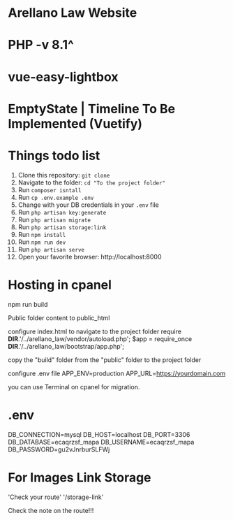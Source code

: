 # Arellano Law Website
# PHP -v 8.1^
# vue-easy-lightbox
# EmptyState | Timeline To Be Implemented (Vuetify)

# Things todo list

1. Clone this repository: `git clone `
2. Navigate to the folder: `cd "To the project folder"`
3. Run `composer isntall`
4. Run `cp .env.example .env`
5. Change with your DB credentials in your `.env` file
6. Run `php artisan key:generate`
7. Run `php artisan migrate`
8. Run `php artisan storage:link`
9. Run `npm install`
10. Run `npm run dev`
11. Run `php artisan serve`
12. Open your favorite browser: http://localhost:8000


# Hosting in cpanel


npm run build

Public folder content to public_html

configure index.html to navigate to the project folder
    require __DIR__.'/../arellano_law/vendor/autoload.php';
    $app = require_once __DIR__.'/../arellano_law/bootstrap/app.php';

copy the "build" folder from the "public" folder to the project folder

configure .env file
    APP_ENV=production
    APP_URL=https://yourdomain.com

you can use Terminal on cpanel for migration.

# .env
DB_CONNECTION=mysql
DB_HOST=localhost
DB_PORT=3306
DB_DATABASE=ecaqrzsf_mapa
DB_USERNAME=ecaqrzsf_mapa
DB_PASSWORD=gu2vJnrburSLFWj

# For Images Link Storage
'Check your route'
'/storage-link'

Check the note on the route!!!


